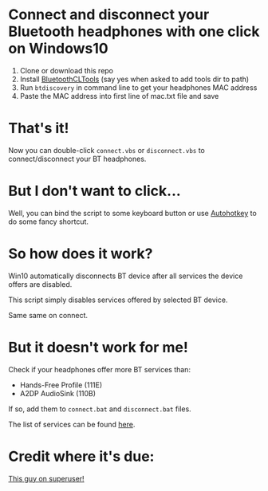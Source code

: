 # Connect and disconnect your Bluetooth headphones with one click on Windows10

1. Clone or download this repo
2. Install [BluetoothCLTools](http://bluetoothinstaller.com/bluetooth-command-line-tools/) (say yes when asked to add tools dir to path)
3. Run `btdiscovery` in command line to get your headphones MAC address
4. Paste the MAC address into first line of mac.txt file and save

# That's it!

Now you can double-click `connect.vbs` or `disconnect.vbs` to connect/disconnect your BT headphones.

# But I don't want to click...

Well, you  can bind the script to some keyboard button or use [Autohotkey](https://www.autohotkey.com/) to do some fancy shortcut.

# So how does it work?

Win10 automatically disconnects BT device after all services the device offers are disabled.

This script simply disables services offered by selected BT device.

Same same on connect.

# But it doesn't work for me!

Check if your headphones offer more BT services than:
- Hands-Free Profile (111E)
- A2DP AudioSink (110B)

If so, add them to `connect.bat` and `disconnect.bat` files. 

The list of services can be found [here](https://www.bluetooth.com/specifications/assigned-numbers/service-discovery/).

# Credit where it's due:

[This guy on superuser!](https://superuser.com/a/1427536)
